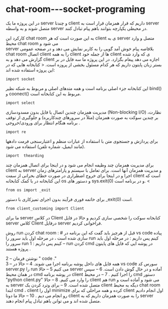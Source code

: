 # chat-room---socket-programing
در این پروژه ما یک server و چندتا client  داریم که قرار همزمان قرار است به server متصل شوند و به واسطه server در  محیطی یکپارچه بتوانند باهم پیام تبادل کنند. 
                                                                                                                                                          
کارکرد این chat room به این صورت است که هر client ی به server متصل و وارد محیط chat room می شود و          
 server بلافاصه پیام خوش آمد گویی را به کاربر نمایش می دهد و در صفحه عمومی chat room اتصال client را به همه client ها از جمله خود client ی که وارد شده گزارش می دهد و به client  اجازه می دهد پیغام بگزارد. 
در این پروژه ما سه فایل در بر بستر زبان پایتون داریم که هر کدام مسئول بخشی از پروزه است. <
کتابخانه هایی که در این پروژه استفاده شده اند: 
```
import socket
```
این کتابخانه جزء اصلی برنامه است و همه متدهای اصلی و مربوط به شبکه نظیر bind() و coonect() مربوط به این کتابخانه است.
```
import select
```
مدیریت همزمان چندین اتصال یا فایل بدون مسدودسازی (Non-blocking I/O) ،نظارت بر چندین سوکت به صورت همزمان (مثلاً در سرورهای چندکاربره) و جلوگیری از توقف برنامه هنگام انتظار برای ورودی/خروجی . 
```
import re
```
برای پردازش و جستجوی متن با استفاده از عبارات منظم و اعتبارسنجی فرمت دادهها (مانند ایمیل، شماره تلفن) استفاده می شود.
```
import  thearding 
```
برای مدیریت همزمان چند وظیفه انجام می شود و در اینجا برای اتصال همزمان چند client به server و مدیریت همزمان آنها است.
برای تعامل با سیستم و پارامترهای زمان اجرا و در اینجا برای خروج اضطراری در صورت خطای بحرانی از سمت client است که این کتابخانه در با کمک کتابخانه os و دستور های sys.exit(0) و  در برنامه است. <
```
from os import _exit
```
برای خاتمه فوری فرآیند بدون اجرای تمیزکاری با دستور _exit(0) است.
```
from client_customing import Client
```
ما برای server در کلاس Client کتابخانه سوکت را شخصی سازی کردیم و حالا در فایل server کلاس Client درفایل server فراخوانی کردیم.

روش run کردن chat room  :                                                                                                                                                                                           #
قبل از هرچیز باید گفت که این برنامه در vs code  پیاده سازی شده است ،
در مرحله اول باید سرور را run کینم پس داریم :
در مرحله اول باید سرور را run کینم پس داریم :
1 – run کردن cmd  در پوشه ایی که فایل های پایتون پروژه هستند .

2 – نوشتن فرمان " code ."  
3 – همه فایل های داخل پوشه برنامه اجرا می شوند.
4 – حالا در vs code سورس کد server.py را run می کنیم 
5 – حالا server آماده و در حال گوش دادن است.
6 – سپس در همان محیط cmd  در پوشه برنامه  client را اجرا کنیم .
7 – در محیط cmd دستور "python client.py" را وارد می کنیم.
8 – حالا client هم run می شود و آماده است و به server متصل شده است.
9 – برای وترد کردن یک client  دیگه به محیط chat room  ابتدا cmd  ، client اول را    minimize کرده و همه مراحلی که برای client اول انجام دادیم رو انجام می دیم .
10 – حالا ما دوتا client  را به صورت همزمان داریم که به server  متصل شده اند و می توانن باهم تبادل پیام انجام دهند.











